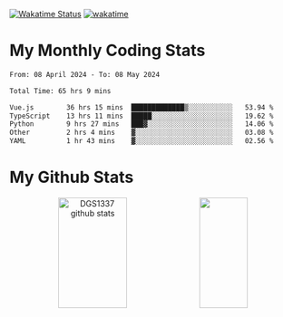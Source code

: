 [![Wakatime Status](https://github.com/noopurphalak/noopurphalak/workflows/wakatime-status-update/badge.svg)](https://github.com/noopurphalak/noopurphalak/actions/workflows/main.yml)
[![wakatime](https://wakatime.com/badge/user/80ace140-ef40-4fdd-b8ed-f3be3d2e1aea.svg)](https://wakatime.com/@80ace140-ef40-4fdd-b8ed-f3be3d2e1aea)

# My Monthly Coding Stats

<!--START_SECTION:waka-->

```txt
From: 08 April 2024 - To: 08 May 2024

Total Time: 65 hrs 9 mins

Vue.js        36 hrs 15 mins  █████████████▒░░░░░░░░░░░   53.94 %
TypeScript    13 hrs 11 mins  █████░░░░░░░░░░░░░░░░░░░░   19.62 %
Python        9 hrs 27 mins   ███▓░░░░░░░░░░░░░░░░░░░░░   14.06 %
Other         2 hrs 4 mins    ▓░░░░░░░░░░░░░░░░░░░░░░░░   03.08 %
YAML          1 hr 43 mins    ▓░░░░░░░░░░░░░░░░░░░░░░░░   02.56 %
```

<!--END_SECTION:waka-->

# My Github Stats
<div style="text-align: center;">
  <img width="49%" height="195px" src="https://github-readme-stats-sigma-five.vercel.app/api?username=noopurphalak&show_icons=true&count_private=true&hide_border=true&title_color=ecf2f8&icon_color=0d1117&text_color=FFFFFF&bg_color=0d1117" alt="DGS1337 github stats" />
  <img width="41%" height="195px" src="https://github-readme-stats-sigma-five.vercel.app/api/top-langs/?username=noopurphalak&layout=compact&hide_border=true&title_color=ecf2f8&text_color=FFFFFF&bg_color=0d1117" />
</div>
